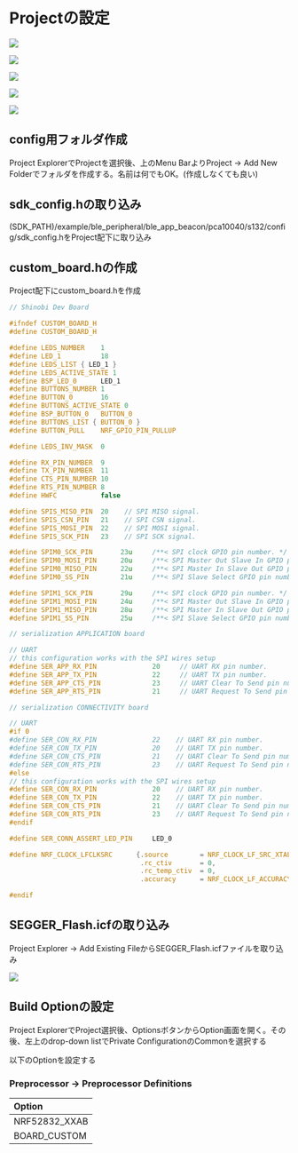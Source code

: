 # Projectの設定

![](./img/001_01.png)


![](./img/001_02.png)


![](./img/001_03.png)


![](./img/001_04.png)


![](./img/001_05.png)

## config用フォルダ作成
Project ExplorerでProjectを選択後、上のMenu BarよりProject -> Add New Folderでフォルダを作成する。名前は何でもOK。(作成しなくても良い)

## sdk_config.hの取り込み
(SDK_PATH)/example/ble_peripheral/ble_app_beacon/pca10040/s132/config/sdk_config.hをProject配下に取り込み

## custom_board.hの作成
Project配下にcustom_board.hを作成

```c
// Shinobi Dev Board

#ifndef CUSTOM_BOARD_H
#define CUSTOM_BOARD_H

#define LEDS_NUMBER    1
#define LED_1          18
#define LEDS_LIST { LED_1 }
#define LEDS_ACTIVE_STATE 1
#define BSP_LED_0      LED_1
#define BUTTONS_NUMBER 1
#define BUTTON_0       16
#define BUTTONS_ACTIVE_STATE 0
#define BSP_BUTTON_0   BUTTON_0
#define BUTTONS_LIST { BUTTON_0 }
#define BUTTON_PULL    NRF_GPIO_PIN_PULLUP

#define LEDS_INV_MASK  0

#define RX_PIN_NUMBER  9
#define TX_PIN_NUMBER  11
#define CTS_PIN_NUMBER 10
#define RTS_PIN_NUMBER 8
#define HWFC           false

#define SPIS_MISO_PIN  20    // SPI MISO signal.
#define SPIS_CSN_PIN   21    // SPI CSN signal.
#define SPIS_MOSI_PIN  22    // SPI MOSI signal.
#define SPIS_SCK_PIN   23    // SPI SCK signal.

#define SPIM0_SCK_PIN       23u     /**< SPI clock GPIO pin number. */
#define SPIM0_MOSI_PIN      20u     /**< SPI Master Out Slave In GPIO pin number. */
#define SPIM0_MISO_PIN      22u     /**< SPI Master In Slave Out GPIO pin number. */
#define SPIM0_SS_PIN        21u     /**< SPI Slave Select GPIO pin number. */

#define SPIM1_SCK_PIN       29u     /**< SPI clock GPIO pin number. */
#define SPIM1_MOSI_PIN      24u     /**< SPI Master Out Slave In GPIO pin number. */
#define SPIM1_MISO_PIN      28u     /**< SPI Master In Slave Out GPIO pin number. */
#define SPIM1_SS_PIN        25u     /**< SPI Slave Select GPIO pin number. */

// serialization APPLICATION board

// UART
// this configuration works with the SPI wires setup
#define SER_APP_RX_PIN              20     // UART RX pin number.
#define SER_APP_TX_PIN              22     // UART TX pin number.
#define SER_APP_CTS_PIN             23     // UART Clear To Send pin number.
#define SER_APP_RTS_PIN             21     // UART Request To Send pin number.

// serialization CONNECTIVITY board

// UART
#if 0
#define SER_CON_RX_PIN              22    // UART RX pin number.
#define SER_CON_TX_PIN              20    // UART TX pin number.
#define SER_CON_CTS_PIN             21    // UART Clear To Send pin number. Not used if HWFC is set to false.
#define SER_CON_RTS_PIN             23    // UART Request To Send pin number. Not used if HWFC is set to false.
#else
// this configuration works with the SPI wires setup
#define SER_CON_RX_PIN              20    // UART RX pin number.
#define SER_CON_TX_PIN              22    // UART TX pin number.
#define SER_CON_CTS_PIN             21    // UART Clear To Send pin number. Not used if HWFC is set to false.
#define SER_CON_RTS_PIN             23    // UART Request To Send pin number. Not used if HWFC is set to false.
#endif

#define SER_CONN_ASSERT_LED_PIN     LED_0

#define NRF_CLOCK_LFCLKSRC      {.source        = NRF_CLOCK_LF_SRC_XTAL,            \
                                 .rc_ctiv       = 0,                                \
                                 .rc_temp_ctiv  = 0,                                \
                                 .accuracy      = NRF_CLOCK_LF_ACCURACY_20_PPM}

#endif
```

## SEGGER_Flash.icfの取り込み
Project Explorer -> Add Existing FileからSEGGER_Flash.icfファイルを取り込み

![](./img/001_06.png)

## Build Optionの設定
Project ExplorerでProject選択後、OptionsボタンからOption画面を開く。その後、左上のdrop-down listでPrivate ConfigurationのCommonを選択する


以下のOptionを設定する

### Preprocessor -> Preprocessor Definitions
|Option|
|:--|
|NRF52832_XXAB|
|BOARD_CUSTOM|
